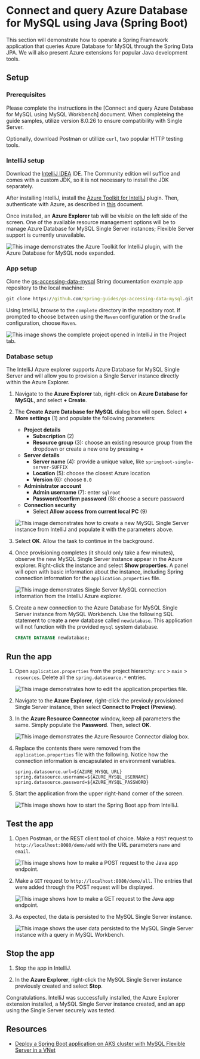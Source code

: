 # Connect and query Azure Database for MySQL using Java (Spring Boot)

This section will demonstrate how to operate a Spring Framework application that queries Azure Database for MySQL through the Spring Data JPA. We will also present Azure extensions for popular Java development tools.

## Setup

### Prerequisites

Please complete the instructions in the [Connect and query Azure Database for MySQL using MySQL Workbench] document. When completeing the guide samples, utilize version 8.0.26 to ensure compatibility with Single Server.

Optionally, download Postman or utillize `curl`, two popular HTTP testing tools.

### IntelliJ setup

Download the [IntelliJ IDEA](https://www.jetbrains.com/idea/download) IDE. The Community edition will suffice and comes with a custom JDK, so it is not necessary to install the JDK separately.

After installing IntelliJ, install the [Azure Toolkit for IntelliJ](https://plugins.jetbrains.com/plugin/8053-azure-toolkit-for-intellij/) plugin. Then, authenticate with Azure, as described in [this](https://docs.microsoft.com/azure/developer/java/toolkit-for-intellij/sign-in-instructions) document.

Once installed, an **Azure Explorer** tab will be visible on the left side of the screen. One of the available resource management options will be to manage Azure Database for MySQL Single Server instances; Flexible Server support is currently unavailable.

![This image demonstrates the Azure Toolkit for IntelliJ plugin, with the Azure Database for MySQL node expanded.](./media/azure-explorer-intellij.png "Azure Toolkit for IntelliJ plugin installation success")

### App setup

Clone the [gs-accessing-data-mysql](https://github.com/spring-guides/gs-accessing-data-mysql) String documentation example app repository to the local machine:

```cmd
git clone https://github.com/spring-guides/gs-accessing-data-mysql.git
```

Using IntelliJ, browse to the `complete` directory in the repository root. If prompted to choose between using the `Maven` configuration or the `Gradle` configuration, choose `Maven`.

![This image shows the complete project opened in IntelliJ in the Project tab.](./media/intellij-complete-spring-boot-project.png "Complete project")

### Database setup

The IntelliJ Azure explorer supports Azure Database for MySQL Single Server and will allow you to provision a Single Server instance directly within the Azure Explorer.

1. Navigate to the **Azure Explorer** tab, right-click on **Azure Database for MySQL**, and select **+ Create**.

2. The **Create Azure Database for MySQL** dialog box will open. Select **+ More settings** (1) and populate the following parameters:

    - **Project details**
      - **Subscription** (2)
      - **Resource group** (3): choose an existing resource group from the dropdown or create a new one by pressing **+**
    - **Server details**
      - **Server name** (4): provide a unique value, like `springboot-single-server-SUFFIX`
      - **Location** (5): choose the closest Azure location
      - **Version** (6): choose `8.0`
    - **Administrator account**
      - **Admin username** (7): enter `sqlroot`
      - **Password/confirm password** (8): choose a secure password
    - **Connection security**
      - Select **Allow access from current local PC** (9)

    ![This image demonstrates how to create a new MySQL Single Server instance from IntelliJ and populate it with the parameters above.](./media/intellij-create-single-server.png "Creating a new MySQL Single Server instance")

3. Select **OK**. Allow the task to continue in the background.

4. Once provisioning completes (it should only take a few minutes), observe the new MySQL Single Server instance appear in the Azure explorer. Right-click the instance and select **Show properties**. A panel will open with basic information about the instance, including Spring connection information for the `application.properties` file.

    ![This image demonstrates Single Server MySQL connection information from the IntelliJ Azure explorer.](./media/mysql-instance-information.png "MySQL connection information")

5. Create a new connection to the Azure Database for MySQL Single Server instance from MySQL Workbench. Use the following SQL statement to create a new database called `newdatabase`. This application will not function with the provided `mysql` system database.

    ```sql
    CREATE DATABASE newdatabase;
    ```

## Run the app

1. Open `application.properties` from the project hierarchy: `src` > `main` > `resources`. Delete all the `spring.datasource.*` entries.

    ![This image demonstrates how to edit the application.properties file.](./media/edit-application-properties.png "Editing application.properties")

2. Navigate to the **Azure Explorer**, right-click the previouly provisioned Single Server instance, then select **Connect to Project (Preview)**.

3. In the **Azure Resource Connector** window, keep all parameters the same. Simply populate the **Password**. Then, select **OK**.

    ![This image demonstrates the Azure Resource Connector dialog box.](./media/azure-resource-connector-intellij.png "Azure Resource Connector")

4. Replace the contents there were removed from the `application.properties` file with the following. Notice how the connection information is encapsulated in environment variables.

    ```text
    spring.datasource.url=${AZURE_MYSQL_URL}
    spring.datasource.username=${AZURE_MYSQL_USERNAME}
    spring.datasource.password=${AZURE_MYSQL_PASSWORD}
    ```

5. Start the application from the upper right-hand corner of the screen.

    ![This image shows how to start the Spring Boot app from IntelliJ.](./media/start-app-intellij.png "Starting Spring Boot app")

## Test the app

1. Open Postman, or the REST client tool of choice. Make a `POST` request to `http://localhost:8080/demo/add` with the URL parameters `name` and `email`.

    ![This image shows how to make a POST request to the Java app endpoint.](./media/post-request-postman.png "POST to endpoint")

2. Make a `GET` request to `http://localhost:8080/demo/all`. The entries that were added through the POST request will be displayed.

    ![This image shows how to make a GET request to the Java app endpoint.](./media/get-request-postman.png "GET request from Postman")

3. As expected, the data is persisted to the MySQL Single Server instance.

    ![This image shows the user data persisted to the MySQL Single Server instance with a query in MySQL Workbench.](./media/result-set-mysql-workbench.png "Data persisted to Single Server")

## Stop the app

1. Stop the app in IntelliJ.

2. In the **Azure Explorer**, right-click the MySQL Single Server instance previously created and select **Stop**.

Congratulations. IntelliJ was successfully installed, the Azure Explorer extension installed, a MySQL Single Server instance created, and an app using the Single Server securely was tested.

## Resources

- [Deploy a Spring Boot application on AKS cluster with MySQL Flexible Server in a VNet](https://docs.microsoft.com/en-us/azure/mysql/flexible-server/tutorial-deploy-springboot-on-aks-vnet)
